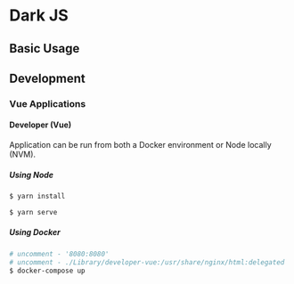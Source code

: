 Dark JS
=======

Basic Usage
-----------


Development
-----------


### Vue Applications

#### Developer (Vue)

Application can be run from both a Docker environment or Node locally (NVM).

##### Using Node

```sh
$ yarn install
```

```sh
$ yarn serve
```

##### Using Docker

```sh
# uncomment - '8080:8080'
# uncomment - ./Library/developer-vue:/usr/share/nginx/html:delegated
$ docker-compose up
```